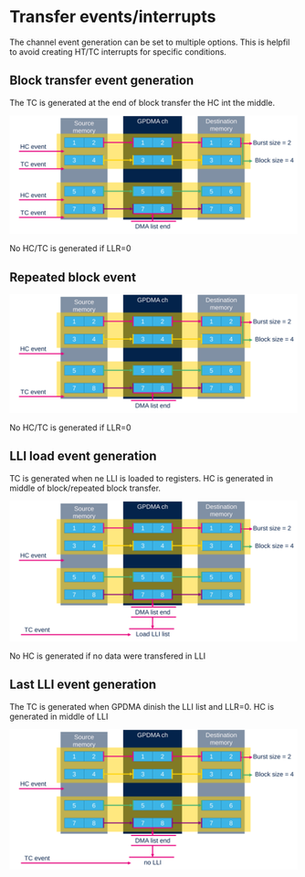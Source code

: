 # Transfer events/interrupts

The channel event generation can be set to multiple options. This is helpfil to avoid creating HT/TC interrupts for specific conditions. 

## Block transfer event generation

The TC is generated at the end of block transfer the HC int the middle. 

![Block event](./img/28.svg)

<awarning>
No HC/TC is generated if LLR=0
</awarning>

## Repeated block event 

![Repeated block event](./img/29.svg)

<awarning>
No HC/TC is generated if LLR=0
</awarning>

## LLI load event generation

TC is generated when ne LLI is loaded to registers. 
HC is generated in middle of block/repeated block transfer.

![LLI transfer event](./img/30.svg)

<awarning>
No HC is generated if no data were transfered in LLI
</awarning>

## Last LLI event generation

The TC is generated when GPDMA dinish the LLI list and LLR=0.
HC is generated in middle of LLI

![Last LLI event](./img/31.svg)